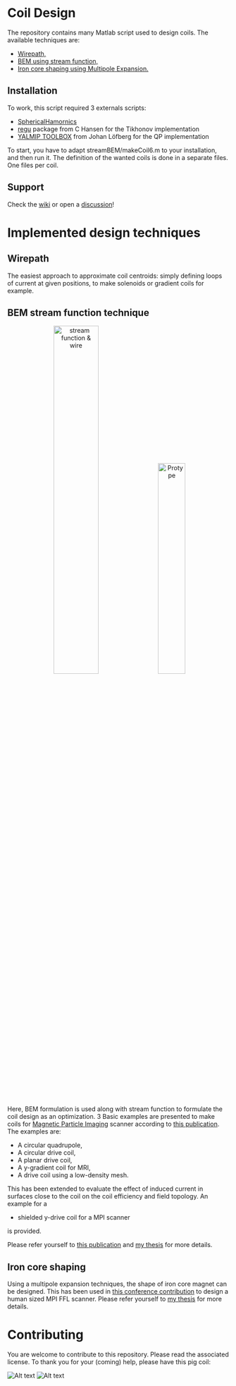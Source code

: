 # Coil Design #
The repository contains many Matlab script used to design coils.
The available techniques are:
* [Wirepath,](#wirepath)
* [BEM using stream function,](#bem-stream-function-technique)
* [Iron core shaping using Multipole Expansion.](#iron-core-shaping)

## Installation ##
To work, this script required 3 externals scripts:
* [SphericalHamornics](https://github.com/gBringout/SphericalHarmonics)
* [regu](http://www.imm.dtu.dk/~pcha/Regutools/) package from C Hansen for the Tikhonov implementation
* [YALMIP TOOLBOX](http://users.isy.liu.se/johanl/yalmip/)  from Johan Löfberg for the QP implementation 

To start, you have to adapt streamBEM/makeCoil6.m to your installation, and then run it.
The definition of the wanted coils is done in a separate files. One files per coil.

## Support ##
Check the [wiki](https://github.com/gBringout/CoilDesign/wiki) or open a [discussion](https://github.com/gBringout/CoilDesign/discussions)!

# Implemented design techniques #
## Wirepath ##
The easiest approach to approximate coil centroids: simply defining loops of current at given positions, to make solenoids or gradient coils for example.

## BEM stream function technique ##
<div align="center">
        <img width="45%" src="/streamBEM/examples/DriveCurrentAndWire.jpg" alt="stream function & wire" title="Stream function & wire"</img>
        <img height="0" width="8px">
        <img width="35%" src="/streamBEM/examples/Proto.png" alt="Protype" title="Protype"></img>
</div>

Here, BEM formulation is used along with stream function to formulate the coil design as an optimization. 3 Basic examples are presented to make coils for [Magnetic Particle Imaging](http://en.wikipedia.org/wiki/Magnetic_particle_imaging) scanner according to [this publication](http://gael-bringout.com/public/Bringout%202014%20-%20Coil%20Design%20for%20Magnetic%20Particle%20Imaging%20Application%20for%20a%20Preclinical%20Scanner.pdf). The examples are:
+ A circular quadrupole,
+ A circular drive coil,
+ A planar drive coil,
+ A y-gradient coil for MRI,
+ A drive coil using a low-density mesh.

This has been extended to evaluate the effect of induced current in surfaces close to the coil on the coil efficiency and field topology. An example for a 
+ shielded y-drive coil for a MPI scanner

is provided.

Please refer yourself to [this publication](http://www.gael-bringout.com/public/Bringout%202014%20-%20Performance%20of%20shielded%20electromagnet%20-%20evaluation%20under%20low.pdf) and [my thesis](https://zenodo.org/record/162417/) for more details.

## Iron core shaping ##
Using a multipole expansion techniques, the shape of iron core magnet can be designed. This has been used in [this conference contribution](http://www.gael-bringout.com/public/Bringout%202015%20-%20Performance%20and%20safety%20evaluation%20of%20a%20human%20sized%20FFL%20imager%20concept.pdf) to design a human sized MPI FFL scanner.
Please refer yourself to [my thesis](http://gael-bringout.com/public/DissGaelBringout_Online_Compressed.pdf) for more details.

# Contributing #
You are welcome to contribute to this repository. Please read the associated license.
To thank you for your (coming) help, please have this pig coil:

![Alt text](/streamBEM/examples/smallPigCoilStream.gif?raw=true "Stream function on a pig")
![Alt text](/streamBEM/examples/smallPigCoilWire.gif?raw=true "Stream function on a pig")
